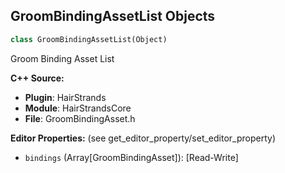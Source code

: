 ## GroomBindingAssetList Objects

```python
class GroomBindingAssetList(Object)
```

Groom Binding Asset List

**C++ Source:**

- **Plugin**: HairStrands
- **Module**: HairStrandsCore
- **File**: GroomBindingAsset.h

**Editor Properties:** (see get_editor_property/set_editor_property)

- ``bindings`` (Array[GroomBindingAsset]):  [Read-Write]

<a id="unreal.GroomLibrary"></a>